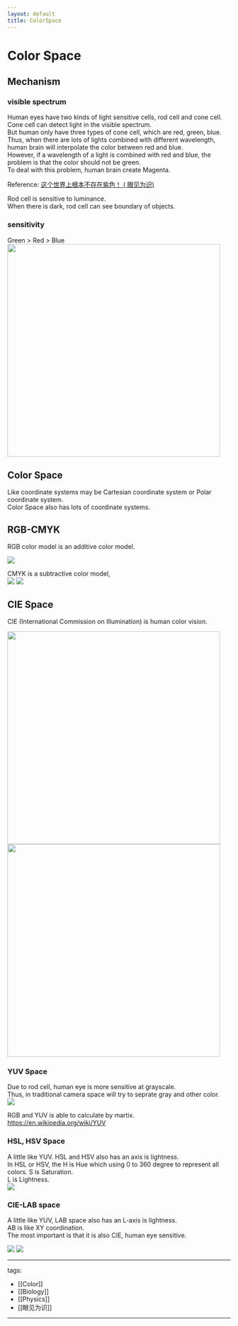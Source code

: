 ```yaml
---
layout: default
title: ColorSpace
---
```


# Color Space

## Mechanism

### visible spectrum
Human eyes have two kinds of light sensitive cells, rod cell and cone cell.  
Cone cell can detect light in the visible spectrum.  
But human only have three types of cone cell, which are red, green, blue.  
Thus, when there are lots of lights combined with different wavelength, human brain will interpolate the color between red and blue.  
However, if a wavelength of a light is combined with red and blue, the problem is that the color should not be green.  
To deal with this problem, human brain create Magenta.

Reference: [这个世界上根本不存在紫色！ ( 眼见为识)](https://www.youtube.com/watch?v=vv79wigS-4I)

Rod cell is sensitive to luminance.  
When there is dark, rod cell can see boundary of objects.

### sensitivity
Green > Red > Blue
<img src="https://qph.cf2.quoracdn.net/main-qimg-de71b9bcbb3a8503ea1b8c968a9f2b29" Height="480" />

## Color Space
Like coordinate systems may be Cartesian coordinate system or Polar coordinate system.  
Color Space also has lots of coordinate systems.

## RGB-CMYK
RGB color model is an additive color model.  

<img src="https://upload.wikimedia.org/wikipedia/commons/thumb/c/ce/Barn_grand_tetons_rgb_separation.jpg/320px-Barn_grand_tetons_rgb_separation.jpg" />

CMYK is a subtractive color model,  
<img src="https://upload.wikimedia.org/wikipedia/commons/thumb/4/4c/CMYK_color_swatches.svg/150px-CMYK_color_swatches.svg.png" />
<img src="https://upload.wikimedia.org/wikipedia/commons/thumb/c/c9/CMYK_subtractive_color_mixing.svg/150px-CMYK_subtractive_color_mixing.svg.png" />

## CIE Space
CIE (International Commission on Illumination) is human color vision.

<img src="https://upload.wikimedia.org/wikipedia/commons/thumb/1/1e/CIE1931xy_gamut_comparison.svg/800px-CIE1931xy_gamut_comparison.svg.png" Height="480" />
<img src="https://upload.wikimedia.org/wikipedia/commons/thumb/3/37/Colorspace.png/220px-Colorspace.png" Height="480" />


### YUV Space
Due to rod cell, human eye is more sensitive at grayscale.  
Thus, in traditional camera space will try to seprate gray and other color.  
<img src="https://upload.wikimedia.org/wikipedia/commons/thumb/2/29/Barn-yuv.png/200px-Barn-yuv.png" />

RGB and YUV is able to calculate by martix.  
https://en.wikipedia.org/wiki/YUV


### HSL, HSV Space
A little like YUV. HSL and HSV also has an axis is lightness.  
In HSL or HSV, the H is Hue which using 0 to 360 degree to represent all colors.
S is Saturation.   
L is Lightness.  
<img src="https://upload.wikimedia.org/wikipedia/commons/thumb/a/a0/Hsl-hsv_models.svg/290px-Hsl-hsv_models.svg.png" />

### CIE-LAB space
A little like YUV, LAB space also has an L-axis is lightness.  
AB is like XY coordination.  
The most important is that it is also CIE, human eye sensitive.

<img src="https://i.imgur.com/sTDteRp.jpg" />
<img src="https://sensing.konicaminolta.asia/wp-content/uploads/2018/09/Apple%20ab%20Chart.jpg" />


---
tags:
  - [[Color]]
  - [[Biology]]
  - [[Physics]]
  - [[眼见为识]]
  
---